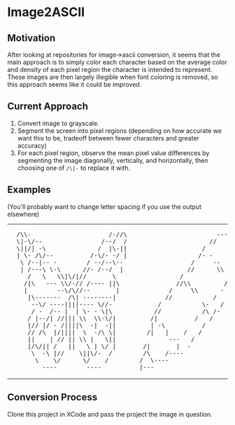 # Image2ASCII

## Motivation
After looking at repositories for image->ascii conversion, it seems that the main approach is to simply color each character based on the average color and density of each pixel region the character is intended to represent.  These images are then largely illegible when font coloring is removed, so this approach seems like it could be improved.  

## Current Approach
1. Convert image to grayscale.  
2. Segment the screen into pixel regions (depending on how accurate we want this to be, tradeoff between fewer characters and greater accuracy)
2. For each pixel region, observe the mean pixel value differences by segmenting the image diagonally, vertically, and horizontally, then choosing one of `/\|-` to replace it with.  

## Examples
(You'll probably want to change letter spacing if you use the output elsewhere)
<table>
  <tr>
    <td>
      <img src="exampleimages/butterfly.png"></img> 
    </td>
    <td>
<pre>/\\-                     /-//\
\|-\/--                /--/  /
\||/| -\              /  |\-||
| \- /\/--          /-\/- -/ |
 \ /--|-- -        / --/--\-- 
 | /---\ \-\      //- /--/  | 
   /   \   \\|\/|//       \   
  /|\   --- \\/-// /---- ||\  
  |        --\/\//--       |  
   |\-------  /\| --------|   
    --\/ ----||||---- \//-    
    / -  /-- |  | \- - \|\    
   / |--/| //||| \\  \\-\/|   
   |// |/ - /||||\  -|  -||   
   // /\  |/||||  \  -/\ \|   
   ||    | // || \\ |   \||   
   |/\/|| /   ||   \ | \/ |   
    \  -\ |//    \||\/-  /    
     \    \/      \/    /     
       ----        ---- </pre>
    </td>
    <td>
      <img src="exampleimages/pencil.jpeg"></img> 
    </td>
    <td>
<pre>                     -----    
                   //    \\   
                 /         \- 
                /- -        \\
              /     --        
             //      \\      /
           /                / 
          //\\         /   /  
        /     \\      -  /    
       //           /   -     
     /           \-   /       
    //           /\ /-        
   /|          /   /          
   | -\          /            
  /|   |    /   /             
        ---   /               
 /|       |  -                
 /\    /----                  
/  \----                      
|--- </pre>
    </td>
  </tr>
  </table>
  
## Conversion Process
Clone this project in XCode and pass the project the image in question.  

